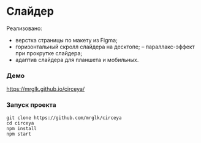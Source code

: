 # Слайдер

Реализовано:

- верстка страницы по макету из Figma;
- горизонтальный скролл слайдера на десктопе;
– параллакс-эффект при прокрутке слайдера;
- адаптив слайдера для планшета и мобильных.

### Демо

https://mrglk.github.io/circeya/

### Запуск проекта

```
git clone https://github.com/mrglk/circeya
cd circeya
npm install
npm start
```

